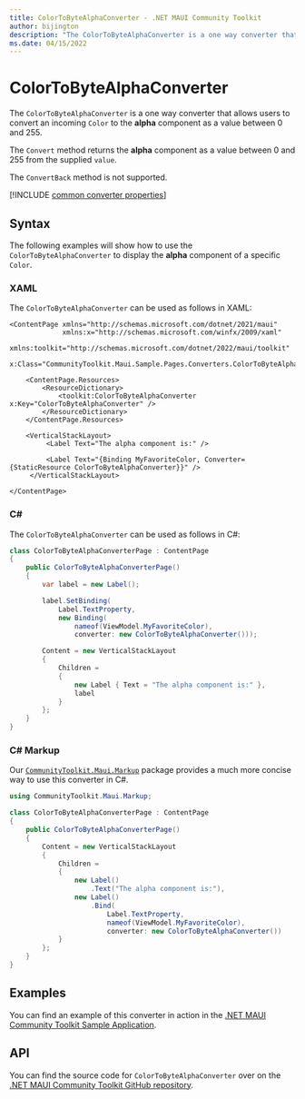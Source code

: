 ```yaml
---
title: ColorToByteAlphaConverter - .NET MAUI Community Toolkit
author: bijington
description: "The ColorToByteAlphaConverter is a one way converter that allows users to convert an incoming Color to the alpha component as a value between 0 and 255."
ms.date: 04/15/2022
---
```


# ColorToByteAlphaConverter

The `ColorToByteAlphaConverter` is a one way converter that allows users to convert an incoming `Color` to the **alpha** component as a value between 0 and 255.

The `Convert` method returns the **alpha** component as a value between 0 and 255 from the supplied `value`.

The `ConvertBack` method is not supported.

[!INCLUDE [common converter properties](../includes/communitytoolkit-converter.md)]

## Syntax

The following examples will show how to use the `ColorToByteAlphaConverter` to display the **alpha** component of a specific `Color`.

### XAML

The `ColorToByteAlphaConverter` can be used as follows in XAML:

```xaml
<ContentPage xmlns="http://schemas.microsoft.com/dotnet/2021/maui"
             xmlns:x="http://schemas.microsoft.com/winfx/2009/xaml"
             xmlns:toolkit="http://schemas.microsoft.com/dotnet/2022/maui/toolkit"
             x:Class="CommunityToolkit.Maui.Sample.Pages.Converters.ColorToByteAlphaConverterPage">

    <ContentPage.Resources>
        <ResourceDictionary>
            <toolkit:ColorToByteAlphaConverter x:Key="ColorToByteAlphaConverter" />
        </ResourceDictionary>
    </ContentPage.Resources>

    <VerticalStackLayout>
         <Label Text="The alpha component is:" />

         <Label Text="{Binding MyFavoriteColor, Converter={StaticResource ColorToByteAlphaConverter}}" />
     </VerticalStackLayout>

</ContentPage>
```

### C#

The `ColorToByteAlphaConverter` can be used as follows in C#:

```csharp
class ColorToByteAlphaConverterPage : ContentPage
{
    public ColorToByteAlphaConverterPage()
    {
        var label = new Label();

 		label.SetBinding(
 			Label.TextProperty,
 			new Binding(
 				nameof(ViewModel.MyFavoriteColor),
 				converter: new ColorToByteAlphaConverter()));

 		Content = new VerticalStackLayout
 		{
 			Children =
 			{
 				new Label { Text = "The alpha component is:" },
 				label
 			}
 		};
    }
}
```

### C# Markup

Our [`CommunityToolkit.Maui.Markup`](../markup/markup.md) package provides a much more concise way to use this converter in C#.

```csharp
using CommunityToolkit.Maui.Markup;

class ColorToByteAlphaConverterPage : ContentPage
{
    public ColorToByteAlphaConverterPage()
    {
        Content = new VerticalStackLayout
 		{
 			Children =
 			{
 				new Label()
 					.Text("The alpha component is:"),
 				new Label()
 					.Bind(
 						Label.TextProperty,
 						nameof(ViewModel.MyFavoriteColor),
 						converter: new ColorToByteAlphaConverter())
 			}
 		};
    }
}
```

## Examples

You can find an example of this converter in action in the [.NET MAUI Community Toolkit Sample Application](https://github.com/CommunityToolkit/Maui/blob/main/samples/CommunityToolkit.Maui.Sample/Pages/Converters/ColorsConverterPage.xaml).

## API

You can find the source code for `ColorToByteAlphaConverter` over on the [.NET MAUI Community Toolkit GitHub repository](https://github.com/CommunityToolkit/Maui/blob/main/src/CommunityToolkit.Maui/Converters/ColorToComponentConverter.shared.cs).
